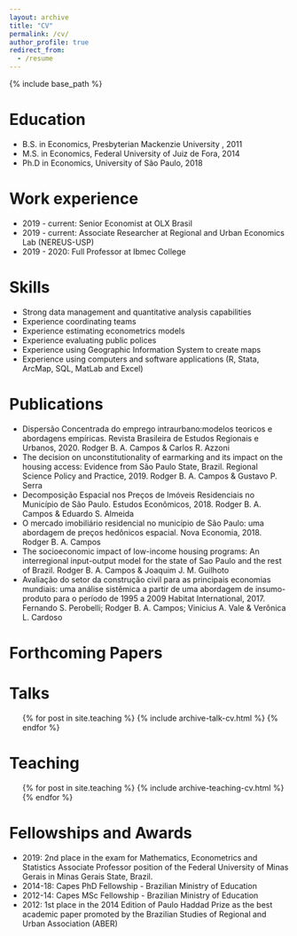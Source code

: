 ```yaml
---
layout: archive
title: "CV"
permalink: /cv/
author_profile: true
redirect_from:
  - /resume
---
```


{% include base_path %}

Education
======
* B.S. in Economics, Presbyterian Mackenzie University , 2011
* M.S. in Economics, Federal University of Juiz de Fora, 2014
* Ph.D in Economics, University of São Paulo, 2018

Work experience
======
* 2019 - current: Senior Economist at OLX Brasil
* 2019 - current: Associate Researcher at Regional and Urban Economics Lab (NEREUS-USP) 
* 2019 - 2020: Full Professor at Ibmec College
  
Skills
======
* Strong data management and quantitative analysis capabilities
* Experience coordinating teams 
* Experience estimating econometrics models
* Experience evaluating public polices 
* Experience using Geographic Information System to create maps
* Experience using computers and software applications (R, Stata, ArcMap, SQL, MatLab and Excel) 

Publications
======
* Dispersão Concentrada do emprego intraurbano:modelos teoricos e abordagens empíricas. Revista Brasileira de Estudos Regionais e Urbanos, 2020. Rodger B. A. Campos & Carlos R. Azzoni
* The decision on unconstitutionality of earmarking and its impact on the housing access: Evidence from São Paulo State, Brazil. Regional Science Policy and Practice, 2019. Rodger B. A. Campos & Gustavo P. Serra
* Decomposição Espacial nos Preços de Imóveis Residenciais no Município de São Paulo. Estudos Econômicos, 2018. Rodger B. A. Campos & Eduardo S. Almeida
* O mercado imobiliário residencial no município de São Paulo: uma abordagem de preços hedônicos espacial. Nova Economia, 2018. Rodger B. A. Campos 
* The socioeconomic impact of low-income housing programs: An interregional input-output model for the state of Sao Paulo and the rest of Brazil. Rodger B. A. Campos & Joaquim J. M. Guilhoto 
* Avaliação do setor da construção civil para as principais economias mundiais: uma análise sistêmica a partir de uma abordagem de insumo-produto para o período de 1995 a 2009
Habitat International, 2017. Fernando S. Perobelli; Rodger B. A. Campos; Vinicius A. Vale & Verônica L. Cardoso 
 
Forthcoming Papers
======



Talks
======

  <ul>{% for post in site.teaching %}
    {% include archive-talk-cv.html %}
  {% endfor %}</ul>
  
Teaching
======
  <ul>{% for post in site.teaching %}
    {% include archive-teaching-cv.html %}
  {% endfor %}</ul>
  
Fellowships and Awards
======
* 2019: 2nd place in the exam for Mathematics, Econometrics and Statistics Associate Professor position of the Federal University of Minas Gerais in Minas Gerais State, Brazil.
* 2014-18: Capes PhD Fellowship - Brazilian Ministry of Education
* 2012-14: Capes MSc Fellowship - Brazilian Ministry of Education
* 2012: 1st place in the 2014 Edition of Paulo Haddad Prize as the best academic paper promoted by the Brazilian Studies of Regional and Urban Association (ABER)
